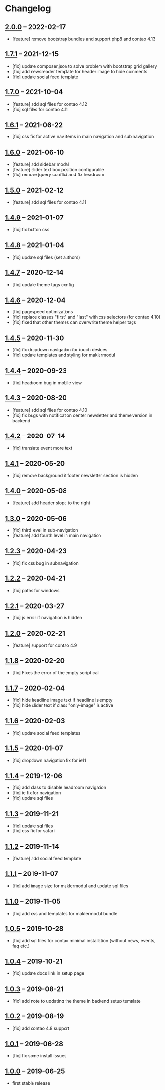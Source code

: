 # Changelog

## [2.0.0](https://github.com/contao-themes-net/odd-theme-bundle/tree/2.0.0) – 2022-02-17

- [feature] remove bootstrap bundles and support php8 and contao 4.13

## [1.7.1](https://github.com/contao-themes-net/odd-theme-bundle/tree/1.7.1) – 2021-12-15

- [fix] update composer.json to solve problem with bootstrap grid gallery
- [fix] add newsreader template for header image to hide comments
- [fix] update social feed template

## [1.7.0](https://github.com/contao-themes-net/odd-theme-bundle/tree/1.7.0) – 2021-10-04

- [feature] add sql files for contao 4.12
- [fix] sql files for contao 4.11

## [1.6.1](https://github.com/contao-themes-net/odd-theme-bundle/tree/1.6.1) – 2021-06-22

- [fix] css fix for active nav items in main navigation and sub navigation

## [1.6.0](https://github.com/contao-themes-net/odd-theme-bundle/tree/1.6.0) – 2021-06-10

- [feature] add sidebar modal
- [feature] slider text box position configurable
- [fix] remove jquery conflict and fix headroom

## [1.5.0](https://github.com/contao-themes-net/odd-theme-bundle/tree/1.5.0) – 2021-02-12

- [feature] add sql files for contao 4.11

## [1.4.9](https://github.com/contao-themes-net/odd-theme-bundle/tree/1.4.9) – 2021-01-07

- [fix] fix button css

## [1.4.8](https://github.com/contao-themes-net/odd-theme-bundle/tree/1.4.8) – 2021-01-04

- [fix] update sql files (set authors)

## [1.4.7](https://github.com/contao-themes-net/odd-theme-bundle/tree/1.4.7) – 2020-12-14

- [fix] update theme tags config

## [1.4.6](https://github.com/contao-themes-net/odd-theme-bundle/tree/1.4.6) – 2020-12-04

- [fix] pagespeed optimizations
- [fix] replace classes "first" and "last" with css selectors (for contao 4.10)
- [fix] fixed that other themes can overwrite theme helper tags

## [1.4.5](https://github.com/contao-themes-net/odd-theme-bundle/tree/1.4.5) – 2020-11-30

- [fix] fix dropdown navigation for touch devices
- [fix] update templates and styling for maklermodul

## [1.4.4](https://github.com/contao-themes-net/odd-theme-bundle/tree/1.4.4) – 2020-09-23

- [fix] headroom bug in mobile view

## [1.4.3](https://github.com/contao-themes-net/odd-theme-bundle/tree/1.4.3) – 2020-08-20

- [feature] add sql files for contao 4.10
- [fix] fix bugs with notification center newsletter and theme version in backend

## [1.4.2](https://github.com/contao-themes-net/odd-theme-bundle/tree/1.4.2) – 2020-07-14

- [fix] translate event more text

## [1.4.1](https://github.com/contao-themes-net/odd-theme-bundle/tree/1.4.1) – 2020-05-20

- [fix] remove background if footer newsletter section is hidden

## [1.4.0](https://github.com/contao-themes-net/odd-theme-bundle/tree/1.4.0) – 2020-05-08

- [feature] add header slope to the right

## [1.3.0](https://github.com/contao-themes-net/odd-theme-bundle/tree/1.3.0) – 2020-05-06

- [fix] third level in sub-navigation
- [feature] add fourth level in main navigation

## [1.2.3](https://github.com/contao-themes-net/odd-theme-bundle/tree/1.2.3) – 2020-04-23

- [fix] fix css bug in subnavigation

## [1.2.2](https://github.com/contao-themes-net/odd-theme-bundle/tree/1.2.2) – 2020-04-21

- [fix] paths for windows

## [1.2.1](https://github.com/contao-themes-net/odd-theme-bundle/tree/1.2.1) – 2020-03-27

- [fix] js error if navigation is hidden

## [1.2.0](https://github.com/contao-themes-net/odd-theme-bundle/tree/1.2.0) – 2020-02-21

- [feature] support for contao 4.9

## [1.1.8](https://github.com/contao-themes-net/odd-theme-bundle/tree/1.1.8) – 2020-02-20

- [fix] Fixes the error of the empty script call

## [1.1.7](https://github.com/contao-themes-net/odd-theme-bundle/tree/1.1.7) – 2020-02-04

- [fix] hide headline image text if headline is empty
- [fix] hide slider text if class "only-image" is active

## [1.1.6](https://github.com/contao-themes-net/odd-theme-bundle/tree/1.1.6) – 2020-02-03

- [fix] update social feed templates

## [1.1.5](https://github.com/contao-themes-net/odd-theme-bundle/tree/1.1.5) – 2020-01-07

- [fix] dropdown navigation fix for ie11

## [1.1.4](https://github.com/contao-themes-net/odd-theme-bundle/tree/1.1.4) – 2019-12-06

- [fix] add class to disable headroom navigation
- [fix] ie fix for navigation
- [fix] update sql files

## [1.1.3](https://github.com/contao-themes-net/odd-theme-bundle/tree/1.1.3) – 2019-11-21

- [fix] update sql files
- [fix] css fix for safari

## [1.1.2](https://github.com/contao-themes-net/odd-theme-bundle/tree/1.1.2) – 2019-11-14

- [feature] add social feed template

## [1.1.1](https://github.com/contao-themes-net/odd-theme-bundle/tree/1.1.1) – 2019-11-07

- [fix] add image size for maklermodul and update sql files

## [1.1.0](https://github.com/contao-themes-net/odd-theme-bundle/tree/1.1.0) – 2019-11-05

- [fix] add css and templates for maklermodul bundle

## [1.0.5](https://github.com/contao-themes-net/odd-theme-bundle/tree/1.0.5) – 2019-10-28

- [fix] add sql files for contao minimal installation (without news, events, faq etc.)

## [1.0.4](https://github.com/contao-themes-net/odd-theme-bundle/tree/1.0.4) – 2019-10-21

- [fix] update docs link in setup page

## [1.0.3](https://github.com/contao-themes-net/odd-theme-bundle/tree/1.0.3) – 2019-08-21

- [fix] add note to updating the theme in backend setup template

## [1.0.2](https://github.com/contao-themes-net/odd-theme-bundle/tree/1.0.2) – 2019-08-19

- [fix] add contao 4.8 support

## [1.0.1](https://github.com/contao-themes-net/odd-theme-bundle/tree/1.0.1) – 2019-06-28

- [fix] fix some install issues

## [1.0.0](https://github.com/contao-themes-net/odd-theme-bundle/tree/1.0.0) – 2019-06-25

- first stable release
